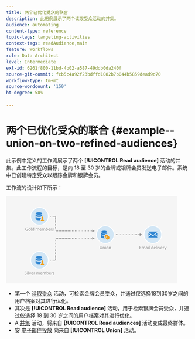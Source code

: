 ```yaml
---
title: 两个已优化受众的联合
description: 此用例展示了两个读取受众活动的并集。
audience: automating
content-type: reference
topic-tags: targeting-activities
context-tags: readAudience,main
feature: Workflows
role: Data Architect
level: Intermediate
exl-id: 6261f800-11bd-4b02-a587-49ddb0da240f
source-git-commit: fcb5c4a92f23bdffd1082b7b044b5859dead9d70
workflow-type: tm+mt
source-wordcount: '150'
ht-degree: 58%

---
```


# 两个已优化受众的联合 {#example--union-on-two-refined-audiences}

此示例中定义的工作流展示了两个 **[!UICONTROL Read audience]** 活动的并集。此工作流程的目标，是向 18 至 30 岁的金牌或银牌会员发送电子邮件。系统中已创建特定受众以跟踪金牌和银牌会员。

工作流的设计如下所示：

![](assets/readaudience_activity_example1.png)

* 第一个 [读取受众](../../automating/using/read-audience.md) 活动，可检索金牌会员受众，并通过仅选择18到30岁之间的用户档案对其进行优化。
* 其次是 **[!UICONTROL Read audience]** 活动，用于检索银牌会员受众，并通过仅选择 18 到 30 岁之间的用户档案对其进行优化。
* A [并集](../../automating/using/union.md) 活动，将来自 **[!UICONTROL Read audiences]** 活动变成最终群体。
* 安 [电子邮件投放](../../automating/using/email-delivery.md) 向来自 **[!UICONTROL Union]** 活动。
